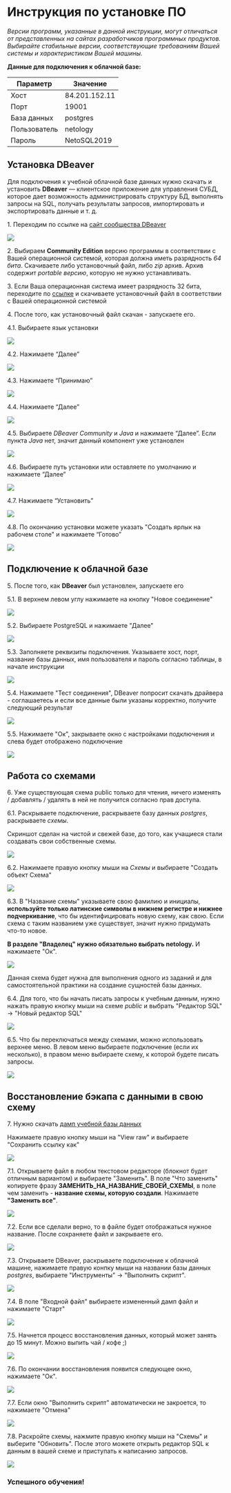 # Инструкция по установке ПО

*Версии программ, указанные в данной инструкции, могут отличаться от представленных на сайтах разработчиков программных продуктов. 
Выбирайте стабильные версии, соответствующие требованиям Вашей системы и характеристикам Вашей машины.*

**Данные для подключения к облачной базе:**

Параметр | Значение 
--- | ---
Хост | 84.201.152.11
Порт | 19001
База данных | postgres
Пользователь | netology
Пароль | NetoSQL2019

## Установка DBeaver

Для подключения к учебной облачной базе данных нужно скачать и установить **DBeaver** — клиентское приложение для управления СУБД, которое дает возможность
администрировать структуру БД, выполнять запросы на SQL, получать результаты запросов, импортировать и экспортировать данные и т. д.

1\. Переходим по ссылке на [сайт сообщества DBeaver](https://dbeaver.io/download/)

![](https://github.com/netology-ds-team/sql-materials/blob/main/sqlfree/images/1.png)

2\. Выбираем **Community Edition** версию программы в соответствии с Вашей операционной системой, которая должна иметь разрядность *64 бита*.
Скачиваете либо установочный файл, либо *zip* архив. Архив содержит *portable версию*, которую не нужно устанавливать.

3\. Если Ваша операционная система имеет разрядность 32 бита, переходите по [ссылке](https://dbeaver.io/files/6.0.0/) и скачиваете установочный файл в 
соответствии с Вашей операционной системой 

4\. После того, как установочный файл скачан - запускаете его.

4.1. Выбираете язык установки

![](https://github.com/netology-ds-team/sql-materials/blob/main/sqlfree/images/2.png)

4.2. Нажимаете “Далее”

![](https://github.com/netology-ds-team/sql-materials/blob/main/sqlfree/images/3.png)

4.3. Нажимаете “Принимаю”

![](https://github.com/netology-ds-team/sql-materials/blob/main/sqlfree/images/4.png)

4.4. Нажимаете “Далее”

![](https://github.com/netology-ds-team/sql-materials/blob/main/sqlfree/images/5.png)

4.5. Выбираете *DBeaver Community* и *Java* и нажимаете “Далее”. Если пункта *Java* нет, значит данный компонент уже установлен

![](https://github.com/netology-ds-team/sql-materials/blob/main/sqlfree/images/6.png)

4.6. Выбираете путь установки или оставляете по умолчанию и нажимаете “Далее”

![](https://github.com/netology-ds-team/sql-materials/blob/main/sqlfree/images/7.png)

4.7. Нажимаете “Установить”

![](https://github.com/netology-ds-team/sql-materials/blob/main/sqlfree/images/8.png)

4.8. По окончанию установки можете указать "Создать ярлык на рабочем столе" и нажимаете “Готово”

![](https://github.com/netology-ds-team/sql-materials/blob/main/sqlfree/images/9.png)

## Подключение к облачной базе

5\. После того, как **DBeaver** был установлен, запускаете его

5.1. В верхнем левом углу нажимаете на кнопку "Новое соединение"

![](https://github.com/netology-ds-team/sql-materials/blob/main/sqlfree/images/10.png)

5.2. Выбираете PostgreSQL и нажимаете "Далее"

![](https://github.com/netology-ds-team/sql-materials/blob/main/sqlfree/images/11.png)

5.3. Заполняете реквизиты подключения. Указываете хост, порт, название базы данных, имя пользователя и пароль согласно таблицы, в начале инструкции

![](https://github.com/netology-ds-team/sql-materials/blob/main/sqlfree/images/12.png)

5.4. Нажимаете "Тест соединения", DBeaver попросит скачать драйвера - соглашаетесь и если все данные были указаны корректно, получите следующий результат

![](https://github.com/netology-ds-team/sql-materials/blob/main/sqlfree/images/13.png)

5.5. Нажимаете "Ок", закрываете окно с настройками подключения и слева будет отображено подключение

![](https://github.com/netology-ds-team/sql-materials/blob/main/sqlfree/images/14.png)

## Работа со схемами

6\. Уже существующая схема public только для чтения, ничего изменять / добавлять / удалять в ней не получится согласно прав доступа.

6.1. Раскрываете подключение, раскрываете базу данных *postgres*, раскрываете *схемы*.

Скриншот сделан на чистой и свежей базе, до того, как учащиеся стали создавать свои собственные схемы.

![](https://github.com/netology-ds-team/sql-materials/blob/main/sqlfree/images/15.png)

6.2. Нажимаете правую кнопку мыши на *Схемы* и выбираете "Создать объект Схема"

![](https://github.com/netology-ds-team/sql-materials/blob/main/sqlfree/images/16.png)

6.3. В "Название схемы" указываете свою фамилию и инициалы, **используйте только латинские символы в нижнем регистре и нижнее подчеркивание**, что бы идентифицировать новую схему, как свою. Если схема с таким названием уже существует, значит нужно придумать что-то новое.


**В разделе "Владелец" нужно обязательно выбрать netology.** И нажимаете "Ок".

![](https://github.com/netology-ds-team/sql-materials/blob/main/sqlfree/images/17.png)

Данная схема будет нужна для выполнения одного из заданий и для самостоятельной практики на создание сущностей базы данных.

6.4. Для того, что бы начать писать запросы к учебным данным, нужно нажать правую кнопку мыши на схеме *public* и выбрать "Редактор SQL" -> "Новый редактор SQL"

![](https://github.com/netology-ds-team/sql-materials/blob/main/sqlfree/images/18.png)

6.5. Что бы переключаться между схемами, можно использовать верхнее меню. В левом меню выбираете подключение (если их несколько), в правом меню выбираете схему, к которой будете писать запросы.

![](https://github.com/netology-ds-team/sql-materials/blob/main/sqlfree/images/19.png)

## Восстановление бэкапа с данными в свою схему

7\. Нужно скачать [дамп учебной базы данных](https://github.com/netology-ds-team/sql-materials/blob/main/sqlfree/dump.sql)

Нажимаете правую кнопку мыши на "View raw" и выбираете "Сохранить ссылку как"

![](https://github.com/netology-ds-team/sql-materials/blob/main/sqlfree/images/28.png)

7.1. Открываете файл в любом текстовом редакторе (блокнот будет отличным вариантом) и выбираете "Заменить". В поле "Что заменить" копируете фразу **ЗАМЕНИТЬ_НА_НАЗВАНИЕ_СВОЕЙ_СХЕМЫ**, в поле чем заменить - **название схемы, которую создали**. Нажимаете **"Заменить все"**.

![](https://github.com/netology-ds-team/sql-materials/blob/main/sqlfree/images/20.png)

7.2. Если все сделали верно, то в файле будет отображаться нужное название. После сохраняете файл и закрываете его.

![](https://github.com/netology-ds-team/sql-materials/blob/main/sqlfree/images/21.png)

7.3. Открываете DBeaver, раскрываете подключение к облачной машине, нажимаете правую конпку мыши на названии базы данных *postgres*, выбираете "Инструменты" -> "Выполнить скрипт".

![](https://github.com/netology-ds-team/sql-materials/blob/main/sqlfree/images/22.png)

7.4. В поле "Входной файл" выбираете измененный дамп файл и нажимаете "Старт"

![](https://github.com/netology-ds-team/sql-materials/blob/main/sqlfree/images/23.png)

7.5. Начнется процесс восстановления данных, который может занять до 15 минут. Можно выпить чай / кофе ;)

![](https://github.com/netology-ds-team/sql-materials/blob/main/sqlfree/images/24.png)

7.6. По окончании восстановления появится следующее окно, нажимаете "Ок".

![](https://github.com/netology-ds-team/sql-materials/blob/main/sqlfree/images/25.png)

7.7. Если окно "Выполнить скрипт" автоматически не закроется, то нажимаете "Отмена"

![](https://github.com/netology-ds-team/sql-materials/blob/main/sqlfree/images/26.png)

7.8. Раскройте схемы, нажмите правую кнопку мыши на "Схемы" и выберите "Обновить". После этого можете открыть редактор SQL к данным в вашей схеме и приступать к написанию запросов.

![](https://github.com/netology-ds-team/sql-materials/blob/main/sqlfree/images/27.png)

### Успешного обучения!
